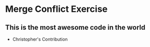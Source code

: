 <h1>Merge Conflict Exercise</h1>
<h2>This is the most awesome code in the world</h2>
<ul>
<li>Christopher's Contribution</li>
</ul>